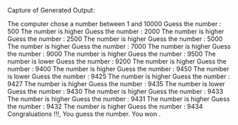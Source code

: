 Capture of Generated Output:

The computer chose a number between 1  and  10000
Guess the number : 500
The number is higher
Guess the number : 2000
The number is higher
Guess the number : 2500
The number is higher
Guess the number : 5000
The number is higher
Guess the number : 7000
The number is higher
Guess the number : 9000
The number is higher
Guess the number : 9500
The number is lower
Guess the number : 9200
The number is higher
Guess the number : 9400
The number is higher
Guess the number : 9450
The number is lower
Guess the number : 9425
The number is higher
Guess the number : 9427
The number is higher
Guess the number : 9435
The number is lower
Guess the number : 9430
The number is higher
Guess the number : 9433
The number is higher
Guess the number : 9431 
The number is higher
Guess the number : 9432
The number is higher
Guess the number : 9434
Congraluations !!!, You guess the number. You won .
